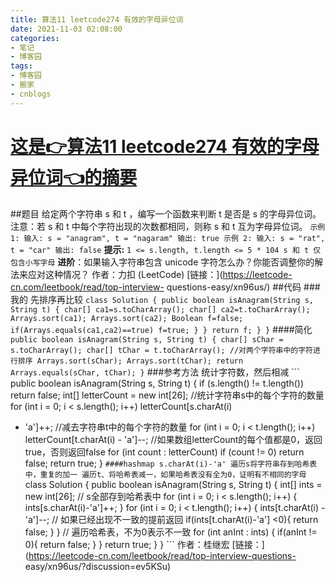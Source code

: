 ```yaml
---
title: 算法11 leetcode274 有效的字母异位词
date: 2021-11-03 02:08:00
categories:
- 笔记
- 博客园
tags:
- 博客园
- 搬家
- cnblogs
---
```

# [这是👉算法11 leetcode274 有效的字母异位词👈的摘要](../../../../2021/11/03/cnblog_15502434/)
<!--more-->
##题目 给定两个字符串 s 和 t ，编写一个函数来判断 t 是否是 s 的字母异位词。 注意：若 s 和 t 中每个字符出现的次数都相同，则称 s 和
t 互为字母异位词。 ``` 示例 1: 输入: s = "anagram", t = "nagaram" 输出: true 示例 2: 输入: s =
"rat", t = "car" 输出: false ``` **提示:** ``` 1 <= s.length, t.length <= 5 * 104
s 和 t 仅包含小写字母 ``` **进阶**：如果输入字符串包含 unicode 字符怎么办？你能否调整你的解法来应对这种情况？ 作者：力扣
(LeetCode) [链接：](https://leetcode-cn.com/leetbook/read/top-interview-
questions-easy/xn96us/) ##代码 ###我的 先排序再比较 ``` class Solution { public boolean
isAnagram(String s, String t) { char[] ca1=s.toCharArray(); char[]
ca2=t.toCharArray(); Arrays.sort(ca1); Arrays.sort(ca2); Boolean f=false;
if(Arrays.equals(ca1,ca2)==true) f=true; } } return f; } } ``` ####简化 ```
public boolean isAnagram(String s, String t) { char[] sChar = s.toCharArray();
char[] tChar = t.toCharArray(); //对两个字符串中的字符进行排序 Arrays.sort(sChar);
Arrays.sort(tChar); return Arrays.equals(sChar, tChar); } ``` ###参考方法
统计字符数，然后相减 ``` public boolean isAnagram(String s, String t) { if (s.length()
!= t.length()) return false; int[] letterCount = new int[26];
//统计字符串s中的每个字符的数量 for (int i = 0; i < s.length(); i++) letterCount[s.charAt(i)
- 'a']++; //减去字符串t中的每个字符的数量 for (int i = 0; i < t.length(); i++)
letterCount[t.charAt(i) - 'a']--; //如果数组letterCount的每个值都是0，返回true，否则返回false
for (int count : letterCount) if (count != 0) return false; return true; } ```
####hashmap s.charAt(i)-'a' 遍历s将字符串存到哈希表中，重复的加一
遍历t、将哈希表减一，如果哈希表没有全为0，证明有不相同的字母 ``` class Solution { public boolean
isAnagram(String s, String t) { int[] ints = new int[26]; // s全部存到哈希表中 for
(int i = 0; i < s.length(); i++) { ints[s.charAt(i)-'a']++; } for (int i = 0;
i < t.length(); i++) { ints[t.charAt(i) - 'a']--; // 如果已经出现不一致的提前返回
if(ints[t.charAt(i)-'a'] <0){ return false; } } // 遍历哈希表，不为0表示不一致 for (int
anInt : ints) { if(anInt != 0){ return false; } } return true; } } ``` 作者：桂继宏
[链接：](https://leetcode-cn.com/leetbook/read/top-interview-questions-
easy/xn96us/?discussion=ev5KSu)


